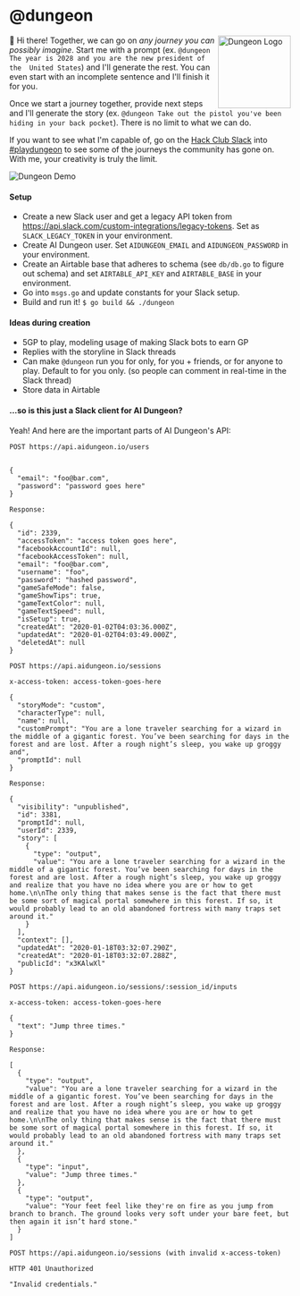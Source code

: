 # @dungeon

<img src="https://zachinto2020.files.wordpress.com/2020/01/dungeon_logo.png" width="130" alt="Dungeon Logo" align="right">

👋 Hi there! Together, we can go on _any journey you can possibly imagine_. Start me with a prompt (ex. `@dungeon The year is 2028 and you are the new president of the  United States`) and I'll generate the rest. You can even start with an incomplete sentence and I'll finish it for you.

Once we start a journey together, provide next steps and I'll generate the story (ex. `@dungeon Take out the pistol you've been hiding in your back pocket`). There is no limit to what we can do.

If you want to see what I'm capable of, go on the [Hack Club Slack](https://slack.hackclub.com) into [#playdungeon](https://app.slack.com/client/T0266FRGM/CSHEL6LP5) to see some of the journeys the community has gone on. With me, your creativity is truly the limit.

![Dungeon Demo](https://zachinto2020.files.wordpress.com/2020/01/dungeon_demo_optimized.gif)

#### Setup

- Create a new Slack user and get a legacy API token from https://api.slack.com/custom-integrations/legacy-tokens. Set as `SLACK_LEGACY_TOKEN` in your environment.
- Create AI Dungeon user. Set `AIDUNGEON_EMAIL` and `AIDUNGEON_PASSWORD` in your environment.
- Create an Airtable base that adheres to schema (see `db/db.go` to figure out schema) and set `AIRTABLE_API_KEY` and `AIRTABLE_BASE` in your environment.
- Go into `msgs.go` and update constants for your Slack setup.
- Build and run it! `$ go build && ./dungeon`

#### Ideas during creation

- 5GP to play, modeling usage of making Slack bots to earn GP
- Replies with the storyline in Slack threads
- Can make `@dungeon` run you for only, for you + friends, or for anyone to play. Default to for you only. (so people can comment in real-time in the Slack thread)
- Store data in Airtable

#### ...so is this just a Slack client for AI Dungeon?

Yeah! And here are the important parts of AI Dungeon's API:

```
POST https://api.aidungeon.io/users


{
  "email": "foo@bar.com",
  "password": "password goes here"
}

Response:

{
  "id": 2339,
  "accessToken": "access token goes here",
  "facebookAccountId": null,
  "facebookAccessToken": null,
  "email": "foo@bar.com",
  "username": "foo",
  "password": "hashed password",
  "gameSafeMode": false,
  "gameShowTips": true,
  "gameTextColor": null,
  "gameTextSpeed": null,
  "isSetup": true,
  "createdAt": "2020-01-02T04:03:36.000Z",
  "updatedAt": "2020-01-02T04:03:49.000Z",
  "deletedAt": null
}
```

```
POST https://api.aidungeon.io/sessions

x-access-token: access-token-goes-here

{
  "storyMode": "custom",
  "characterType": null,
  "name": null,
  "customPrompt": "You are a lone traveler searching for a wizard in the middle of a gigantic forest. You’ve been searching for days in the forest and are lost. After a rough night’s sleep, you wake up groggy and",
  "promptId": null
}

Response:

{
  "visibility": "unpublished",
  "id": 3381,
  "promptId": null,
  "userId": 2339,
  "story": [
    {
      "type": "output",
      "value": "You are a lone traveler searching for a wizard in the middle of a gigantic forest. You’ve been searching for days in the forest and are lost. After a rough night’s sleep, you wake up groggy and realize that you have no idea where you are or how to get home.\n\nThe only thing that makes sense is the fact that there must be some sort of magical portal somewhere in this forest. If so, it would probably lead to an old abandoned fortress with many traps set around it."
    }
  ],
  "context": [],
  "updatedAt": "2020-01-18T03:32:07.290Z",
  "createdAt": "2020-01-18T03:32:07.288Z",
  "publicId": "x3KAlwXl"
}
```

```
POST https://api.aidungeon.io/sessions/:session_id/inputs

x-access-token: access-token-goes-here

{
  "text": "Jump three times."
}

Response:

[
  {
    "type": "output",
    "value": "You are a lone traveler searching for a wizard in the middle of a gigantic forest. You’ve been searching for days in the forest and are lost. After a rough night’s sleep, you wake up groggy and realize that you have no idea where you are or how to get home.\n\nThe only thing that makes sense is the fact that there must be some sort of magical portal somewhere in this forest. If so, it would probably lead to an old abandoned fortress with many traps set around it."
  },
  {
    "type": "input",
    "value": "Jump three times."
  },
  {
    "type": "output",
    "value": "Your feet feel like they're on fire as you jump from branch to branch. The ground looks very soft under your bare feet, but then again it isn’t hard stone."
  }
]
```

```
POST https://api.aidungeon.io/sessions (with invalid x-access-token)

HTTP 401 Unauthorized

"Invalid credentials."
```

